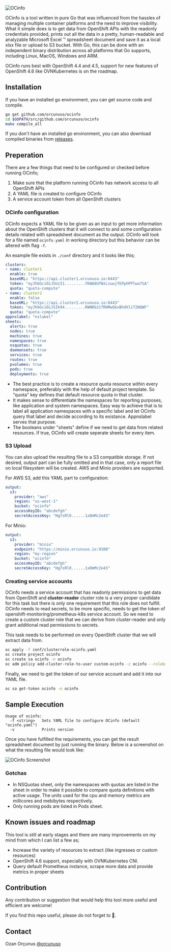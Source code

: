 ![OCinfo](https://github.com/vorcunus/ocinfo/blob/main/png/ocinfo.png?raw=true)

OCinfo is a tool written in pure Go that was influenced from the hassles of managing multiple container platforms and the need to improve visibility. What it simple does is to get data from OpenShift APIs with the readonly credentials provided, prints out all the data in a pretty, human-readable and analyzable Microsoft Excel &trade; spreadsheet document and save it as a local xlsx file or upload to S3 bucket. With Go, this can be done with an independent binary distribution across all platforms that Go supports, including Linux, MacOS, Windows and ARM.

OCinfo runs best with OpenShift 4.4 and 4.5, support for new features of OpenShift 4.6 like OVNKubernetes is on the roadmap. 

## Installation

If you have an installed go environment, you can get source code and compile.

```bash
go get github.com/orcunuso/ocinfo
cd $GOPATH/src/github.com/orcunuso/ocinfo
make compile_all
```

If you don't have an installed go environment, you can also download compiled binaries from [releases](https://github.com/vOrcunus/ocinfo/releases).

## Preperation

There are a few things that need to be configured or checked before running OCinfo;

1. Make sure that the platform running OCinfo has network access to all OpenShift APIs
2. A YAML file is created to configure OCinfo
3. A service account token from all OpenShift clusters

### OCinfo configuration

OCinfo expects a YAML file to be given as an input to get more information about the OpenShift clusters that it will connect to and some configuration details related with spreadsheet document as the output. OCinfo will look for a file named `ocinfo.yaml` in working directory but this behavior can be altered with flag `-f`.

An example file exists in `./conf` directory and it looks like this;

```yaml
clusters:
- name: cluster1
  enable: true
  baseURL: "https://api.cluster1.orcunuso.io:6443"
  token: "eyJhbGciOiJSUzI1.........YKWA8UfWzLsuwjfEPphPPlwa7SA"
  quota: "quota-compute"
- name: cluster2
  enable: false
  baseURL: "https://api.cluster2.orcunuso.io:6443"
  token: "eyJhbGciOiJSIk94.........RWNRb21fRHMwQkxBhdXliT2NQWF"
  quota: "quota-compute"
appnslabel: "nslabel"
sheets:
  alerts: true
  nodes: true
  machines: true
  namespaces: true
  nsquotas: true
  daemonsets: true
  services: true
  routes: true
  pvolumes: true
  pods: true
  deployments: true
```

* The best practice is to create a resource quota resource within every namespace, preferably with the help of default project template. So "quota" key defines that default resource quota in that cluster.
* It makes sense to differentiate the namespaces for reporting purposes, like application and system namespaces. Easy way to achieve that is to label all application namespaces with a specific label and let OCinfo query that label and decide according to its existance. Appnslabel serves that purpose.
* The booleans under "sheets" define if we need to get data from related resources. If true, OCinfo will create seperate sheets for every item.

### S3 Upload

You can also upload the resulting file to a S3 compatible storage. If not desired, output part can be fully omitted and in that case, only a report file on local filesystem will be created. AWS and Minio providers are supported.

For AWS S3, add this YAML part to configuration:

```yaml
output:
  s3:
    provider: "aws"
    region: "us-west-1"
    bucket: "ocinfo"
    accessKeyID: "abcdefgh"
    secretAccessKey: "Hg7sRl0......1xDmMc2e43"
```

For Minio:

```yaml
output:
  s3:
    provider: "minio"
    endpoint: "https://minio.orcunuso.io:9100"
    region: "my-region"
    bucket: "ocinfo"
    accessKeyID: "abcdefgh"
    secretAccessKey: "Hg7sRl0......1xDmMc2e43"
```

### Creating service accounts

OCinfo needs a service account that has readonly permissions to get data from OpenShift and **cluster-reader** cluster role is a very proper candidate for this task but there is only one requirement that this role does not fulfill. OCinfo needs to read secrets, to be more specific, needs to get the token of openshift-monitoring/prometheus-k8s service account. So we need to create a custom cluster role that we can derive from cluster-reader and only grant additional read permissions to secrets.

This task needs to be performed on every OpenShift cluster that we will extract data from. 

```bash
oc apply -f conf/clusterrole-ocinfo.yaml
oc create project ocinfo
oc create sa ocinfo -n ocinfo
oc adm policy add-cluster-role-to-user custom-ocinfo -z ocinfo --rolebinding-name=custom-ocinfo -n ocinfo
```

Finally, we need to get the token of our service account and add it into our YAML file.

```bash
oc sa get-token ocinfo -n ocinfo
```

## Sample Execution

```
Usage of ocinfo:
  -f <string>   Sets YAML file to configure OCinfo (default "ocinfo.yaml")
  -v            Prints version
```

Once you have fulfilled the requirements, you can get the result spreadsheet document by just running the binary. Below is a screenshot on what the resulting file would look like:

![OCinfo Screenshot](https://github.com/vorcunus/ocinfo/blob/main/png/ocinfo-sshot1.png?raw=true)

### Gotchas

* In NSQuotas sheet, only the namespaces with quotas are listed in the sheet in order to make it possible to compare quota definitions with active usage. The units used for the cpu and memory metrics are millicores and mebibytes respectively.
* Only running pods are listed in Pods sheet.

## Known issues and roadmap

This tool is still at early stages and there are many improvements on my mind from which I can list a few as;

* Increase the variety of resources to extract (like ingresses or custom resources)
* OpenShift 4.6 support, especially with OVNKubernetes CNI.
* Query default Prometheus instance, scrape more data and provide metrics in proper sheets

## Contribution

Any contribution or suggestion that would help this tool more useful and efficient are welcome!

If you find this repo useful, please do not forget to 🌟.

## Contact

Ozan Orçunus [@orcunuso](https://twitter.com/orcunuso)
